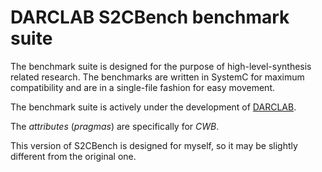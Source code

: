 # DARCLAB S2CBench benchmark suite

The benchmark suite is designed for the purpose of high-level-synthesis related research. The benchmarks are written in SystemC for maximum compatibility and are in a single-file fashion for easy movement.

The benchmark suite is actively under the development of [DARCLAB](http://www.utdallas.edu/~schaferb/darclab/index.html).

The *attributes* (*pragmas*) are specifically for *CWB*.

This version of S2CBench is designed for myself, so it may be slightly different from the original one.